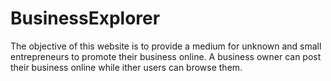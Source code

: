 # BusinessExplorer
The objective of this website is to provide a medium for unknown and small entrepreneurs to promote their business online. A business owner can post their business online while ither users can browse them. 
